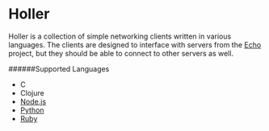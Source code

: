 Holler
======

Holler is a collection of simple networking clients written in various languages. The clients are designed to interface with servers from the [Echo](https://github.com/reillysiemens/echo) project, but they should be able to connect to other servers as well.

######Supported Languages

* C
* Clojure
* [Node.js](http://nodejs.org/api/net.html#net_class_net_socket)
* [Python](http://docs.python.org/3.3/library/socket.html)
* [Ruby](http://ruby-doc.org/stdlib-1.9.3/libdoc/socket/rdoc/Socket.html)
